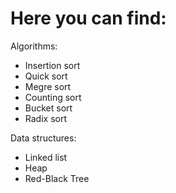 # Here you can find:

Algorithms:
  - Insertion sort 
  - Quick sort 
  - Megre sort 
  - Counting sort 
  - Bucket sort
  - Radix sort

Data structures:
  - Linked list
  - Heap
  - Red-Black Tree
